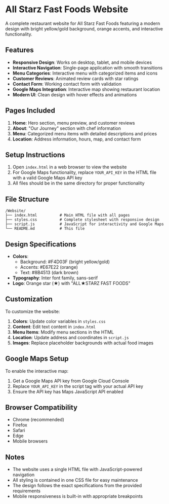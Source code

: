 # All Starz Fast Foods Website

A complete restaurant website for All Starz Fast Foods featuring a modern design with bright yellow/gold background, orange accents, and interactive functionality.

## Features

- **Responsive Design**: Works on desktop, tablet, and mobile devices
- **Interactive Navigation**: Single-page application with smooth transitions
- **Menu Categories**: Interactive menu with categorized items and icons
- **Customer Reviews**: Animated review cards with star ratings
- **Contact Form**: Working contact form with validation
- **Google Maps Integration**: Interactive map showing restaurant location
- **Modern UI**: Clean design with hover effects and animations

## Pages Included

1. **Home**: Hero section, menu preview, and customer reviews
2. **About**: "Our Journey" section with chef information
3. **Menu**: Categorized menu items with detailed descriptions and prices
4. **Location**: Address information, hours, map, and contact form

## Setup Instructions

1. Open `index.html` in a web browser to view the website
2. For Google Maps functionality, replace `YOUR_API_KEY` in the HTML file with a valid Google Maps API key
3. All files should be in the same directory for proper functionality

## File Structure

```
/Website/
├── index.html          # Main HTML file with all pages
├── styles.css          # Complete stylesheet with responsive design
├── script.js           # JavaScript for interactivity and Google Maps
└── README.md           # This file
```

## Design Specifications

- **Colors**: 
  - Background: #F4D03F (bright yellow/gold)
  - Accents: #E67E22 (orange)
  - Text: #8B4513 (dark brown)
- **Typography**: Inter font family, sans-serif
- **Logo**: Orange star (★) with "ALL★STARZ FAST FOODS"

## Customization

To customize the website:

1. **Colors**: Update color variables in `styles.css`
2. **Content**: Edit text content in `index.html`
3. **Menu Items**: Modify menu sections in the HTML
4. **Location**: Update address and coordinates in `script.js`
5. **Images**: Replace placeholder backgrounds with actual food images

## Google Maps Setup

To enable the interactive map:

1. Get a Google Maps API key from Google Cloud Console
2. Replace `YOUR_API_KEY` in the script tag with your actual API key
3. Ensure the API key has Maps JavaScript API enabled

## Browser Compatibility

- Chrome (recommended)
- Firefox
- Safari
- Edge
- Mobile browsers

## Notes

- The website uses a single HTML file with JavaScript-powered navigation
- All styling is contained in one CSS file for easy maintenance
- The design follows the exact specifications from the provided requirements
- Mobile responsiveness is built-in with appropriate breakpoints